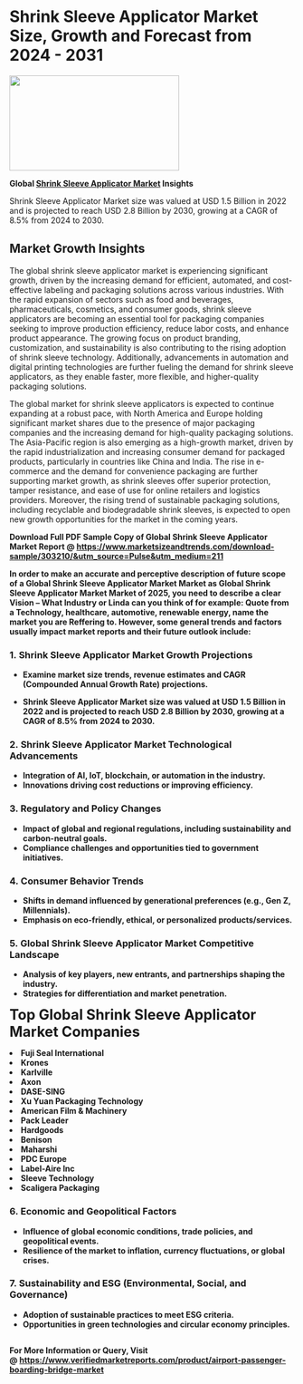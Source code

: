 <H1>Shrink Sleeve Applicator Market Size, Growth and Forecast from 2024 - 2031</H1><img class="aligncenter size-medium wp-image-584254" src="https://thirdeyenews.in/wp-content/uploads/2024/09/Global-Market-Research-300x168.jpeg" alt="" width="300" height="168" /><p><strong>Global&nbsp;<a href="https://www.marketsizeandtrends.com/download-sample/303210/&amp;utm_source=Pulse&amp;utm_medium=211">Shrink Sleeve Applicator Market</a> Insights</strong></p><p>Shrink Sleeve Applicator Market size was valued at USD 1.5 Billion in 2022 and is projected to reach USD 2.8 Billion by 2030, growing at a CAGR of 8.5% from 2024 to 2030.</p><p><h2>Market Growth Insights</h2> <p>The global shrink sleeve applicator market is experiencing significant growth, driven by the increasing demand for efficient, automated, and cost-effective labeling and packaging solutions across various industries. With the rapid expansion of sectors such as food and beverages, pharmaceuticals, cosmetics, and consumer goods, shrink sleeve applicators are becoming an essential tool for packaging companies seeking to improve production efficiency, reduce labor costs, and enhance product appearance. The growing focus on product branding, customization, and sustainability is also contributing to the rising adoption of shrink sleeve technology. Additionally, advancements in automation and digital printing technologies are further fueling the demand for shrink sleeve applicators, as they enable faster, more flexible, and higher-quality packaging solutions.</p> <p><strong></strong></p> <p>The global market for shrink sleeve applicators is expected to continue expanding at a robust pace, with North America and Europe holding significant market shares due to the presence of major packaging companies and the increasing demand for high-quality packaging solutions. The Asia-Pacific region is also emerging as a high-growth market, driven by the rapid industrialization and increasing consumer demand for packaged products, particularly in countries like China and India. The rise in e-commerce and the demand for convenience packaging are further supporting market growth, as shrink sleeves offer superior protection, tamper resistance, and ease of use for online retailers and logistics providers. Moreover, the rising trend of sustainable packaging solutions, including recyclable and biodegradable shrink sleeves, is expected to open new growth opportunities for the market in the coming years. <p><strong></p><p><span class=""><strong>Download Full PDF Sample Copy of Global Shrink Sleeve Applicator Market Report</strong> @ <a href="https://www.marketsizeandtrends.com/download-sample/303210/&amp;utm_source=Pulse&amp;utm_medium=211" target="_blank">https://www.marketsizeandtrends.com/download-sample/303210/&amp;utm_source=Pulse&amp;utm_medium=211</a></span></p><p>In order to make an accurate and perceptive description of future scope of a Global&nbsp;Shrink Sleeve Applicator Market Market as Global&nbsp;Shrink Sleeve Applicator Market Market of 2025, you need to describe a clear Vision &ndash; What Industry or Linda can you think of for example: Quote from a Technology, healthcare, automotive, renewable energy, name the market you are Reffering to. However, some general trends and factors usually impact market reports and their future outlook include:</p><h3>1.&nbsp;<strong>Shrink Sleeve Applicator Market Growth Projections</strong></h3><ul><li>Examine market size trends, revenue estimates and CAGR (Compounded Annual Growth Rate) projections.</li><li><p>Shrink Sleeve Applicator Market size was valued at USD 1.5 Billion in 2022 and is projected to reach USD 2.8 Billion by 2030, growing at a CAGR of 8.5% from 2024 to 2030.</p></li></ul><h3>2.&nbsp;<strong>Shrink Sleeve Applicator Market Technological Advancements</strong></h3><ul><li>Integration of AI, IoT, blockchain, or automation in the industry.</li><li>Innovations driving cost reductions or improving efficiency.</li></ul><h3>3.&nbsp;<strong>Regulatory and Policy Changes</strong></h3><ul><li>Impact of global and regional regulations, including sustainability and carbon-neutral goals.</li><li>Compliance challenges and opportunities tied to government initiatives.</li></ul><h3>4.&nbsp;<strong>Consumer Behavior Trends</strong></h3><ul><li>Shifts in demand influenced by generational preferences (e.g., Gen Z, Millennials).</li><li>Emphasis on eco-friendly, ethical, or personalized products/services.</li></ul><h3>5.&nbsp;<strong>Global Shrink Sleeve Applicator Market Competitive Landscape</strong></h3><ul><li>Analysis of key players, new entrants, and partnerships shaping the industry.</li><li>Strategies for differentiation and market penetration.</li></ul><p data-pm-slice="1 1 []"><span style="color: inherit; font-family: inherit; font-size: 25px;">Top Global Shrink Sleeve Applicator Market Companies</span></p><div class="" data-test-id=""><p><li>Fuji Seal International</li><li> Krones</li><li> Karlville</li><li> Axon</li><li> DASE-SING</li><li> Xu Yuan Packaging Technology</li><li> American Film & Machinery</li><li> Pack Leader</li><li> Hardgoods</li><li> Benison</li><li> Maharshi</li><li> PDC Europe</li><li> Label-Aire Inc</li><li> Sleeve Technology</li><li> Scaligera Packaging</li></p></div><h3>6.&nbsp;<strong>Economic and Geopolitical Factors</strong></h3><ul><li>Influence of global economic conditions, trade policies, and geopolitical events.</li><li>Resilience of the market to inflation, currency fluctuations, or global crises.</li></ul><h3>7.&nbsp;<strong>Sustainability and ESG (Environmental, Social, and Governance)</strong></h3><ul><li>Adoption of sustainable practices to meet ESG criteria.</li><li>Opportunities in green technologies and circular economy principles.</li></ul><h2><strong style="font-size: 14px;">For More Information or Query, Visit @&nbsp;</strong><a style="background-color: #ffffff; font-size: 14px;" href="https://www.marketsizeandtrends.com/report/shrink-sleeve-applicator-market/" target="_blank">https://www.verifiedmarketreports.com/product/airport-passenger-boarding-bridge-market</a></h2>
